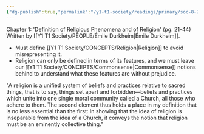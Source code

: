 ```yaml
---
{"dg-publish":true,"permalink":"/y1-t1-society/readings/primary/soc-8-27-durkheim-the-elementary-forms-of-religious-life/"}
---
```


Chapter 1: 'Definition of Religious Phenomena and of Religion' (pg. 21-44)
Written by [[Y1 T1 Society/PEOPLE/Émile Durkheim\|Émile Durkheim]].

- Must define [[Y1 T1 Society/CONCEPTS/Religion\|Religion]] to avoid misrepresenting it.
- Religion can only be defined in terms of its features, and we must leave our [[Y1 T1 Society/CONCEPTS/Commonsense\|Commonsense]] notions behind to understand what these features are without prejudice.

"A religion is a unified system of beliefs and practices relative to sacred things, that is to say, things set apart and forbidden—beliefs and practices which unite into one single moral community called a Church, all those who adhere to them. The second element thus holds a place in my definition that is no less essential than the first: In showing that the idea of religion is inseparable from the idea of a Church, it conveys the notion that religion must be an eminently collective thing."
